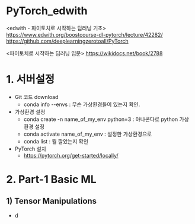 # PyTorch_edwith

<edwith - 파이토치로 시작하는 딥러닝 기초>
https://www.edwith.org/boostcourse-dl-pytorch/lecture/42282/
https://github.com/deeplearningzerotoall/PyTorch

<파이토치로 시작하는 딥러닝 입문>
https://wikidocs.net/book/2788


# 1. 서버설정

- Git 코드 download
    - conda info --envs : 무슨 가상환경들이 있는지 확인.
- 가상환경 설정
    - conda create -n name_of_my_env python=3 : 아나콘다로 python 가상 환경 설정
    - conda activate name_of_my_env : 설정한 가상환경으로  
    - conda list : 뭘 깔았는지 확인
- PyTorch 설치
    - https://pytorch.org/get-started/locally/


# 2. Part-1 Basic ML

## 1) Tensor Manipulations 

- d
